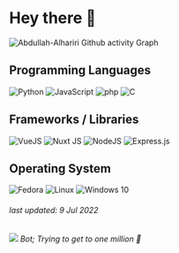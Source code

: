 # Hey there 👋

![Abdullah-Alhariri Github activity Graph](https://activity-graph.herokuapp.com/graph?username=Abdullah-Alhariri&theme=github&bg_color=22272E&title_color=fff&text_color=fff&hide_border=true)

<!-- ![Abdullah-Alhariri GitHub stats](https://github-readme-stats.vercel.app/api?username=Abdullah-Alhariri&show_icons=false&theme=gruvbox&bg_color=-15,ef4136,fbb040&title_color=fff&text_color=fff) -->

## Programming Languages
![Python](https://img.shields.io/badge/python-%2314354C.svg?style=for-the-badge&logo=python&logoColor=white)
![JavaScript](https://img.shields.io/badge/javascript-%23323330.svg?style=for-the-badge&logo=javascript&logoColor=%23F7DF1E)
![php](https://img.shields.io/badge/php-%2314354C.svg?style=for-the-badge&logo=php&logoColor=white)
![C](https://img.shields.io/badge/c-%23404d59.svg?style=for-the-badge&logo=c&logoColor=white)


## Frameworks / Libraries
![VueJS](https://img.shields.io/badge/vue.js-%2343853D.svg?style=for-the-badge&logo=vue.js&logoColor=white)
![Nuxt JS](https://img.shields.io/badge/Nuxt-black?style=for-the-badge&logo=next.js&logoColor=white)
![NodeJS](https://img.shields.io/badge/node.js-%2343853D.svg?style=for-the-badge&logo=node.js&logoColor=white)
![Express.js](https://img.shields.io/badge/express.js-%23404d59.svg?style=for-the-badge&logo=express&logoColor=%2361DAFB)
     
## Operating System
![Fedora](https://img.shields.io/badge/Fedora-0B57A4?style=for-the-badge&logo=Fedora&logoColor=white)
![Linux](https://img.shields.io/badge/Linux-FCC624?style=for-the-badge&logo=linux&logoColor=black)
![Windows 10](https://img.shields.io/badge/Windows-0078D6?style=for-the-badge&logo=windows&logoColor=white)

<h6>last updated: 9 Jul 2022<h6>
     
![](https://komarev.com/ghpvc/?username=Abdullah-Alhariri&color=ef4136) Bot; Trying to get to one million 🙂
